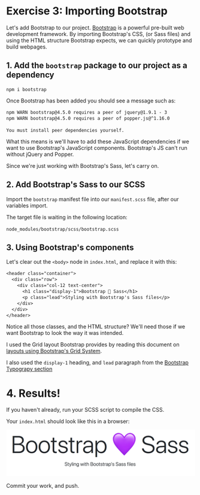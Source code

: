 # Exercise 3: Importing Bootstrap

Let's add Bootstrap to our project. [Bootstrap](https://getbootstrap.com/) is a powerful pre-built web development framework. By importing Bootstrap's CSS, (or Sass files) and using the HTML structure Bootstrap expects, we can quickly prototype and build webpages.

## 1. Add the `bootstrap` package to our project as a dependency

```
npm i bootstrap
```

Once Bootstrap has been added you should see a message such as:

```
npm WARN bootstrap@4.5.0 requires a peer of jquery@1.9.1 - 3
npm WARN bootstrap@4.5.0 requires a peer of popper.js@^1.16.0

You must install peer dependencies yourself.
```

What this means is we'll have to add these JavaScript dependencies if we want to use Bootstrap's JavaScript components. Bootstrap's JS can't run without jQuery and Popper.

Since we're just working with Bootstrap's Sass, let's carry on.

## 2. Add Bootstrap's Sass to our SCSS

Import the `bootstrap` manifest file into our `manifest.scss` file, after our variables import.

The target file is waiting in the following location:

`node_modules/bootstrap/scss/bootstrap.scss`

## 3. Using Bootstrap's components

Let's clear out the `<body>` node in `index.html`, and replace it with this:

```
<header class="container">
  <div class="row">
    <div class="col-12 text-center">
      <h1 class="display-1">Bootstrap 💜 Sass</h1>
      <p class="lead">Styling with Bootstrap's Sass files</p>
    </div>
  </div>
</header>
```

Notice all those classes, and the HTML structure? We'll need those if we want Bootstrap to look the way it was intended.

I used the Grid layout Bootstrap provides by reading this document on [layouts using Bootstrap's Grid System](https://getbootstrap.com/docs/4.5/layout/grid/).

I also used the `display-1` heading, and `lead` paragraph from the [Bootstrap Typograpy section](https://getbootstrap.com/docs/4.5/content/typography/)

# 4. Results! 

If you haven't already, run your SCSS script to compile the CSS.

Your `index.html` should look like this in a browser:

![Screenshot of our styled HTML](./03-bootstrap-heart-sass.png)

Commit your work, and push.